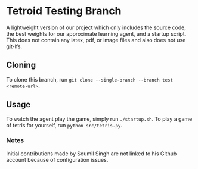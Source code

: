 # Tetroid Testing Branch
A lightweight version of our project which only includes the source code, the best weights for our approximate learning agent, and a startup script. This does not contain any latex, pdf, or image files and also does not use git-lfs. 

## Cloning
To clone this branch, run `git clone --single-branch --branch test <remote-url>`.

## Usage
To watch the agent play the game, simply run `./startup.sh`. To play a game of tetris for yourself, run `python src/tetris.py`.

### Notes
Initial contributions made by Soumil Singh are not linked to his Github account because of configuration issues.

